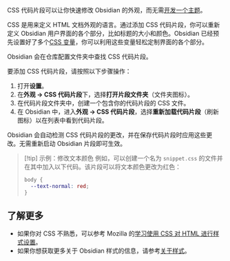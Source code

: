 
CSS 代码片段可以让你快速修改 Obsidian 的外观，而无需[开发一个主题](https://docs.obsidian.md/Themes/App+themes/Build+a+theme)。

CSS 是用来定义 HTML 文档外观的语言。通过添加 CSS 代码片段，你可以重新定义 Obsidian 用户界面的各个部分，比如标题的大小和颜色。Obsidian 已经预先设置好了多个[CSS 变量](https://docs.obsidian.md/Reference/CSS+variables/CSS+variables)，你可以利用这些变量轻松定制界面的各个部分。

Obsidian 会在仓库配置文件夹中查找 CSS 代码片段。

要添加 CSS 代码片段，请按照以下步骤操作：

1. 打开**设置**。
2. 在**外观 → CSS 代码片段**下，选择**打开片段文件夹**（文件夹图标）。
3. 在代码片段文件夹中，创建一个包含你的代码片段的 CSS 文件。
4. 在 Obsidian 中，进入**外观 → CSS 代码片段**，选择**重新加载代码片段**（刷新图标）以在列表中看到代码片段。

Obsidian 会自动检测 CSS 代码片段的更改，并在保存代码片段时应用这些更改。无需重新启动 Obsidian 片段即可生效。

> [!tip] 示例：修改文本颜色
> 例如，可以创建一个名为 `snippet.css` 的文件并在其中加入以下代码。该片段可以将文本颜色更改为红色：
>
> ```css
> body {
>   --text-normal: red;
> }
> ```

## 了解更多

- 如果你对 CSS 不熟悉，可以参考 Mozilla 的[学习使用 CSS 对 HTML 进行样式设置](https://developer.mozilla.org/en-US/docs/Learn/CSS)。
- 如果你想获取更多关于 Obsidian 样式的信息，请参考[关于样式](https://docs.obsidian.md/Reference/CSS+variables/About+styling)。